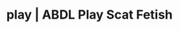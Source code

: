---
categories:
- Body Positivity
- Real Couples
- Roleplay Fantasies
- Femdom
- Ethical Porn
image: /assets/images/1747714156312.jpg
layout: post
schema:
  description: Premium adult content featuring Scat Fetish, ABDL Play. High-quality
    visuals with sensual themes.
  keywords:
  - ASMR Porn
  - Femdom
  - ABDL Play
  - Alt Aesthetic
  - Inclusive Desire
  - Erotic Audiobooks
  - Scat Fetish
  name: 1747714156312 | Scat Fetish ABDL Play
  type: VisualArtwork
seo:
  description: Featured content with artistic ABDL Play, Scat Fetish. HD images available.
  keywords: ABDL Play, Scat Fetish
  og_image: /assets/images/1747714156312.jpg
  schema_type: VisualArtwork
tags:
- '#play'
- Scat Fetish
- ABDL Play
title: play | ABDL Play Scat Fetish
---